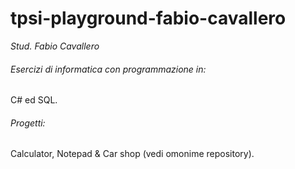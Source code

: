 # tpsi-playground-fabio-cavallero

_Stud. Fabio Cavallero_

###### Esercizi di informatica con programmazione in:

C# ed SQL.

###### Progetti: 

Calculator, Notepad & Car shop (vedi omonime repository).

